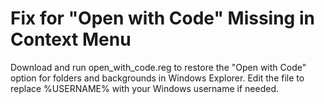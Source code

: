 # Fix for "Open with Code" Missing in Context Menu
Download and run open_with_code.reg to restore the "Open with Code" option for folders and backgrounds in Windows Explorer.
Edit the file to replace %USERNAME% with your Windows username if needed.

